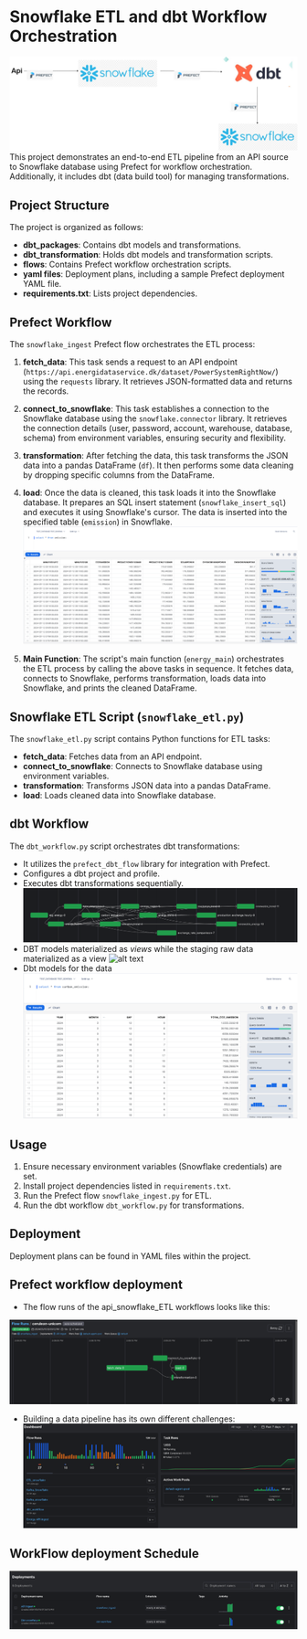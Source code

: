 # Snowflake ETL and dbt Workflow Orchestration
![alt text](images/snow.jpg)
This project demonstrates an end-to-end ETL pipeline from an API source to Snowflake database using Prefect for workflow orchestration. Additionally, it includes dbt (data build tool) for managing transformations.

## Project Structure

The project is organized as follows:

- **dbt_packages**: Contains dbt models and transformations.
- **dbt_transformation**: Holds dbt models and transformation scripts.
- **flows**: Contains Prefect workflow orchestration scripts.
- **yaml files**: Deployment plans, including a sample Prefect deployment YAML file.
- **requirements.txt**: Lists project dependencies.

## Prefect Workflow

The `snowflake_ingest` Prefect flow orchestrates the ETL process:

1. **fetch_data**: This task sends a request to an API endpoint (`https://api.energidataservice.dk/dataset/PowerSystemRightNow/`) using the `requests` library. It retrieves JSON-formatted data and returns the records.

2. **connect_to_snowflake**: This task establishes a connection to the Snowflake database using the `snowflake.connector` library. It retrieves the connection details (user, password, account, warehouse, database, schema) from environment variables, ensuring security and flexibility.

3. **transformation**: After fetching the data, this task transforms the JSON data into a pandas DataFrame (`df`). It then performs some data cleaning by dropping specific columns from the DataFrame.

4. **load**: Once the data is cleaned, this task loads it into the Snowflake database. It prepares an SQL insert statement (`snowflake_insert_sql`) and executes it using Snowflake's cursor. The data is inserted into the specified table (`emission`) in Snowflake.
![alt text](images/image.png)
5. **Main Function**: The script's main function (`energy_main`) orchestrates the ETL process by calling the above tasks in sequence. It fetches data, connects to Snowflake, performs transformation, loads data into Snowflake, and prints the cleaned DataFrame.

## Snowflake ETL Script (`snowflake_etl.py`)

The `snowflake_etl.py` script contains Python functions for ETL tasks:

- **fetch_data**: Fetches data from an API endpoint.
- **connect_to_snowflake**: Connects to Snowflake database using environment variables.
- **transformation**: Transforms JSON data into a pandas DataFrame.
- **load**: Loads cleaned data into Snowflake database.

## dbt Workflow

The `dbt_workflow.py` script orchestrates dbt transformations:

- It utilizes the `prefect_dbt_flow` library for integration with Prefect.
- Configures a dbt project and profile.
- Executes dbt transformations sequentially.
![DBT Models](images/model.png)
- DBT models materialized as *views* while the staging raw data materialized as a view
![alt text](images/image-2.pngimage-2.png)
- Dbt models for the data
![alt text](images/image-1.png)

## Usage
1. Ensure necessary environment variables (Snowflake credentials) are set.
2. Install project dependencies listed in `requirements.txt`.
3. Run the Prefect flow `snowflake_ingest.py` for ETL.
4. Run the dbt workflow `dbt_workflow.py` for transformations.

## Deployment

Deployment plans can be found in YAML files within the project.

## Prefect workflow deployment

- The flow runs of the api_snowflake_ETL workflows looks like this:

![API TO SNOWFLAKE WORKFLOW](images/image-3.png) 


- Building a data pipeline has its own different challenges:
![Different flow runs](images/image-4.png)

## WorkFlow deployment Schedule

![alt text](images/image-5.png)